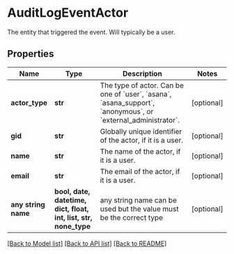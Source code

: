# AuditLogEventActor

The entity that triggered the event. Will typically be a user.

## Properties
Name | Type | Description | Notes
------------ | ------------- | ------------- | -------------
**actor_type** | **str** | The type of actor. Can be one of &#x60;user&#x60;, &#x60;asana&#x60;, &#x60;asana_support&#x60;, &#x60;anonymous&#x60;, or &#x60;external_administrator&#x60;. | [optional] 
**gid** | **str** | Globally unique identifier of the actor, if it is a user. | [optional] 
**name** | **str** | The name of the actor, if it is a user. | [optional] 
**email** | **str** | The email of the actor, if it is a user. | [optional] 
**any string name** | **bool, date, datetime, dict, float, int, list, str, none_type** | any string name can be used but the value must be the correct type | [optional]

[[Back to Model list]](../README.md#documentation-for-models) [[Back to API list]](../README.md#documentation-for-api-endpoints) [[Back to README]](../README.md)


